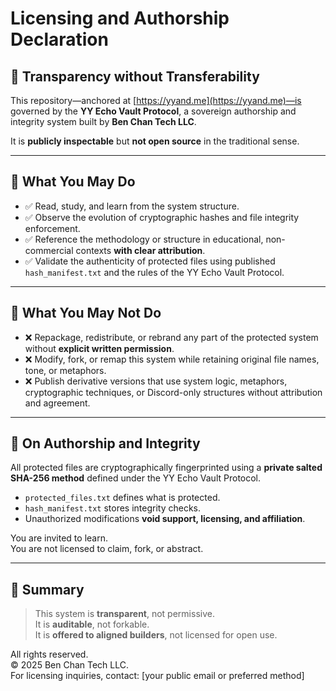 # Licensing and Authorship Declaration

## 🔎 Transparency without Transferability

This repository—anchored at [https://yyand.me](https://yyand.me)—is governed by the **YY Echo Vault Protocol**, a sovereign authorship and integrity system built by **Ben Chan Tech LLC**.

It is **publicly inspectable** but **not open source** in the traditional sense.

---

## 🧱 What You May Do

- ✅ Read, study, and learn from the system structure.
- ✅ Observe the evolution of cryptographic hashes and file integrity enforcement.
- ✅ Reference the methodology or structure in educational, non-commercial contexts **with clear attribution**.
- ✅ Validate the authenticity of protected files using published `hash_manifest.txt` and the rules of the YY Echo Vault Protocol.

---

## 🚫 What You May Not Do

- ❌ Repackage, redistribute, or rebrand any part of the protected system without **explicit written permission**.
- ❌ Modify, fork, or remap this system while retaining original file names, tone, or metaphors.
- ❌ Publish derivative versions that use system logic, metaphors, cryptographic techniques, or Discord-only structures without attribution and agreement.

---

## 🔐 On Authorship and Integrity

All protected files are cryptographically fingerprinted using a **private salted SHA-256 method** defined under the YY Echo Vault Protocol.

- `protected_files.txt` defines what is protected.
- `hash_manifest.txt` stores integrity checks.
- Unauthorized modifications **void support, licensing, and affiliation**.

You are invited to learn.  
You are not licensed to claim, fork, or abstract.

---

## 📜 Summary

> This system is **transparent**, not permissive.  
> It is **auditable**, not forkable.  
> It is **offered to aligned builders**, not licensed for open use.

All rights reserved.  
© 2025 Ben Chan Tech LLC.  
For licensing inquiries, contact: [your public email or preferred method]
